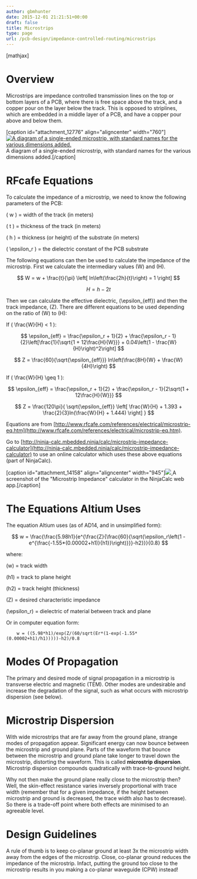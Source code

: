 ```yaml
---
author: gbmhunter
date: 2015-12-01 21:21:51+00:00
draft: false
title: Microstrips
type: page
url: /pcb-design/impedance-controlled-routing/microstrips
---
```


[mathjax]




# Overview




Microstrips are impedance controlled transmission lines on the top or bottom layers of a PCB, where there is free space above the track, and a copper pour on the layer below the track. This is opposed to striplines, which are embedded in a middle layer of a PCB, and have a copper pour above and below them.


[caption id="attachment_12776" align="aligncenter" width="760"][![A diagram of a single-ended microstrip, with standard names for the various dimensions added.](http://blog.mbedded.ninja/wp-content/uploads/2015/12/single-ended-basic-microstrip-diagram-annotated.png)
](http://blog.mbedded.ninja/wp-content/uploads/2015/12/single-ended-basic-microstrip-diagram-annotated.png) A diagram of a single-ended microstrip, with standard names for the various dimensions added.[/caption]


# RFcafe Equations




To calculate the impedance of a microstrip, we need to know the following parameters of the PCB:




\( w \) = width of the track (in meters)  

 \( t \) = thickness of the track (in meters)  

 \( h \) = thickness (or height) of the substrate (in meters)  

 \( \epsilon_r \) = the dielectric constant of the PCB substrate




The following equations can then be used to calculate the impedance of the microstrip. First we calculate the intermediary values \(W\) and \(H\).




$$ W = w + \frac{t}{\pi} \left[ ln\left(\frac{2h}{t}\right) = 1 \right] $$  

 $$ H = h - 2t $$




Then we can calculate the effective dielectric, \(\epsilon_{eff}\) and then the track impedance, \(Z\). There are different equations to be used depending on the ratio of \(W\) to \(H\):




If \( \frac{W}{H} < 1 \):




$$ \epsilon_{eff} = \frac{\epsilon_r + 1}{2} + \frac{\epsilon_r - 1}{2}\left[\frac{1}{\sqrt{1 + 12\frac{H}{W}}} + 0.04\left(1 - \frac{W}{H}\right)^2\right] $$  

 $$ Z = \frac{60}{\sqrt{\epsilon_{eff}}} ln\left(\frac{8H}{W} + \frac{W}{4H}\right) $$




If \( \frac{W}{H} \geq 1 \):




$$ \epsilon_{eff} = \frac{\epsilon_r + 1}{2} + \frac{\epsilon_r - 1}{2\sqrt{1 + 12\frac{H}{W}}} $$  

 $$ Z = \frac{120\pi}{ \sqrt{\epsilon_{eff}} \left[ \frac{W}{H} + 1.393 + \frac{2}{3}ln(\frac{W}{H} + 1.444) \right] } $$




Equations are from [http://www.rfcafe.com/references/electrical/microstrip-eq.htm](http://www.rfcafe.com/references/electrical/microstrip-eq.htm).




Go to [http://ninja-calc.mbedded.ninja/calc/microstrip-impedance-calculator](http://ninja-calc.mbedded.ninja/calc/microstrip-impedance-calculator) to use an online calculator which uses these above equations (part of NinjaCalc).


[caption id="attachment_14158" align="aligncenter" width="945"][![](http://blog.mbedded.ninja/wp-content/uploads/2015/12/screenshot-microstrip-impedance-calculator-ninjacalc.png)
](http://blog.mbedded.ninja/wp-content/uploads/2015/12/screenshot-microstrip-impedance-calculator-ninjacalc.png) A screenshot of the "Microstrip Impedance" calculator in the NinjaCalc web app.[/caption]


# The Equations Altium Uses




The equation Altium uses (as of AD14, and in unsimplified form):




$$ w = \frac{\frac{5.98h1}{e^{\frac{Z}{\frac{60}{\sqrt{\epsilon_r\left(1 - e^{\frac{-1.55*(0.00002+h1)}{h1}}\right)}}}-h2}}}{0.8} $$




where:  

 \(w\) = track width  

 \(h1\) = track to plane height  

 \(h2\) = track height (thickness)  

 \(Z\) = desired characteristic impedance  

 \(\epsilon_r\) = dielectric of material between track and plane




Or in computer equation form:



    
    	w = ((5.98*h1)/exp(Z/(60/sqrt(Er*(1-exp(-1.55*(0.00002+h1)/h1)))))-h2)/0.8
    




# Modes Of Propagation




The primary and desired mode of signal propagation in a microstrip is transverse electric and magnetic (TEM). Other modes are undesirable and increase the degradation of the signal, such as what occurs with microstrip dispersion (see below).




# Microstrip Dispersion




With wide microstrips that are far away from the ground plane, strange modes of propagation appear. Significant energy can now bounce between the microstrip and ground plane. Parts of the waveform that bounce between the microstrip and ground plane take longer to travel down the microstrip, distorting the waveform. This is called **microstrip dispersion**. Microstrip dispersion compounds quadratically with trace-to-ground height.




Why not then make the ground plane really close to the microstrip then? Well, the skin-effect resistance varies inversely proportional with trace width (remember that for a given impedance, if the height between microstrip and ground is decreased, the trace width also has to decrease). So there is a trade-off point where both effects are minimised to an agreeable level.




# Design Guidelines




A rule of thumb is to keep co-planar ground at least 3x the microstrip width away from the edges of the microstrip. Close, co-planar ground reduces the impedance of the microstrip. Infact, putting the ground too close to the microstrip results in you making a co-planar waveguide (CPW) instead!
